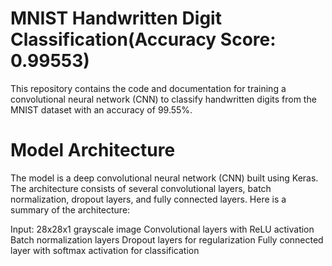 # MNIST Handwritten Digit Classification(Accuracy Score: 0.99553)
This repository contains the code and documentation for training a convolutional neural network (CNN) to classify handwritten digits from the MNIST dataset with an accuracy of 99.55%.
# Model Architecture
The model is a deep convolutional neural network (CNN) built using Keras. The architecture consists of several convolutional layers, batch normalization, dropout layers, and fully connected layers. Here is a summary of the architecture:

Input: 28x28x1 grayscale image
Convolutional layers with ReLU activation
Batch normalization layers
Dropout layers for regularization
Fully connected layer with softmax activation for classification
